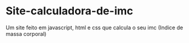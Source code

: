 # Site-calculadora-de-imc
Um site feito em javascript, html e css que calcula o seu imc (Indice de massa corporal)
